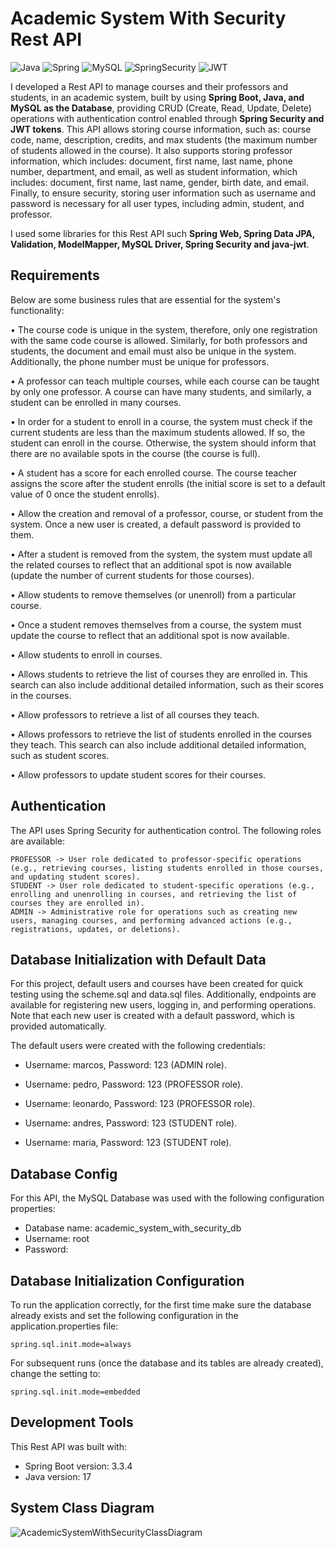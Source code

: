 # Academic System With Security Rest API
![Java](https://img.shields.io/badge/Java-ED8B00?style=for-the-badge&logo=openjdk&logoColor=white) ![Spring](https://img.shields.io/badge/Spring-6DB33F?style=for-the-badge&logo=Spring&logoColor=white)  ![MySQL](https://img.shields.io/badge/MySQL-005C84?style=for-the-badge&logo=mysql&logoColor=white) ![SpringSecurity](https://img.shields.io/badge/Spring_Security-6DB33F?style=for-the-badge&logo=Spring-Security&logoColor=white) ![JWT](https://img.shields.io/badge/JWT-323330?style=for-the-badge&logo=json-web-tokens&logoColor=pink) 

I developed a Rest API to manage courses and their professors and students, in an academic system, built by using **Spring Boot, Java, and MySQL as the Database**, providing CRUD (Create, Read, Update, Delete) operations with authentication control enabled through **Spring Security and JWT tokens**. This API allows storing course information, such as: course code, name, description, credits, and max students (the maximum number of students allowed in the course). It also supports storing professor information, which includes: document, first name, last name, phone number, department, and email, as well as student information, which includes: document, first name, last name, gender, birth date, and email. Finally, to ensure security, storing user information such as username and password is necessary for all user types, including admin, student, and professor.

I used some libraries for this Rest API such **Spring Web, Spring Data JPA, Validation, ModelMapper, MySQL Driver, Spring Security and java-jwt**.

## Requirements

Below are some business rules that are essential for the system's functionality:

• The course code is unique in the system, therefore, only one registration with the same code course is allowed. Similarly, for both professors and students, the document and email must also be unique in the system. Additionally, the phone number must be unique for professors.

• A professor can teach multiple courses, while each course can be taught by only one professor. A course can have many students, and similarly, a student can be enrolled in many courses.

• In order for a student to enroll in a course, the system must check if the current students are less than the maximum students allowed. If so, the student can enroll in the course. Otherwise, the system should inform that there are no available spots in the course (the course is full).

• A student has a score for each enrolled course. The course teacher assigns the score after the student enrolls (the initial score is set to a default value of 0 once the student enrolls).

• Allow the creation and removal of a professor, course, or student from the system. Once a new user is created, a default password is provided to them.

• After a student is removed from the system, the system must update all the related courses to reflect that an additional spot is now available (update the number of current students for those courses).

• Allow students to remove themselves (or unenroll) from a particular course.

• Once a student removes themselves from a course, the system must update the course to reflect that an additional spot is now available.

• Allow students to enroll in courses.

• Allows students to retrieve the list of courses they are enrolled in. This search can also include additional detailed information, such as their scores in the courses.

• Allow professors to retrieve a list of all courses they teach.

• Allows professors to retrieve the list of students enrolled in the courses they teach. This search can also include additional detailed information, such as student scores.

• Allow professors to update student scores for their courses.


## Authentication
The API uses Spring Security for authentication control. The following roles are available:

```
PROFESSOR -> User role dedicated to professor-specific operations (e.g., retrieving courses, listing students enrolled in those courses, and updating student scores).
STUDENT -> User role dedicated to student-specific operations (e.g., enrolling and unenrolling in courses, and retrieving the list of courses they are enrolled in).
ADMIN -> Administrative role for operations such as creating new users, managing courses, and performing advanced actions (e.g., registrations, updates, or deletions).
```

## Database Initialization with Default Data
For this project, default users and courses have been created for quick testing using the scheme.sql and data.sql files. Additionally, endpoints are available for registering new users, logging in, and performing operations. Note that each new user is created with a default password, which is provided automatically. 

The default users were created with the following credentials:

- Username: marcos, Password: 123 (ADMIN role).

- Username: pedro, Password: 123 (PROFESSOR role).

- Username: leonardo, Password: 123 (PROFESSOR role).

- Username: andres, Password: 123 (STUDENT role).

- Username: maria, Password: 123 (STUDENT role).

## Database Config
For this API, the MySQL Database was used with the following configuration properties: 

- Database name: academic_system_with_security_db
- Username: root
- Password:

## Database Initialization Configuration
To run the application correctly, for the first time make sure the database already exists and set the following configuration in the application.properties file:

```
spring.sql.init.mode=always
```

For subsequent runs (once the database and its tables are already created), change the setting to:

```
spring.sql.init.mode=embedded
```

## Development Tools
This Rest API was built with:

- Spring Boot version: 3.3.4
- Java version: 17

## System Class Diagram

![AcademicSystemWithSecurityClassDiagram](https://github.com/user-attachments/assets/5b5d737b-4741-4d10-b528-528e17772a72)
